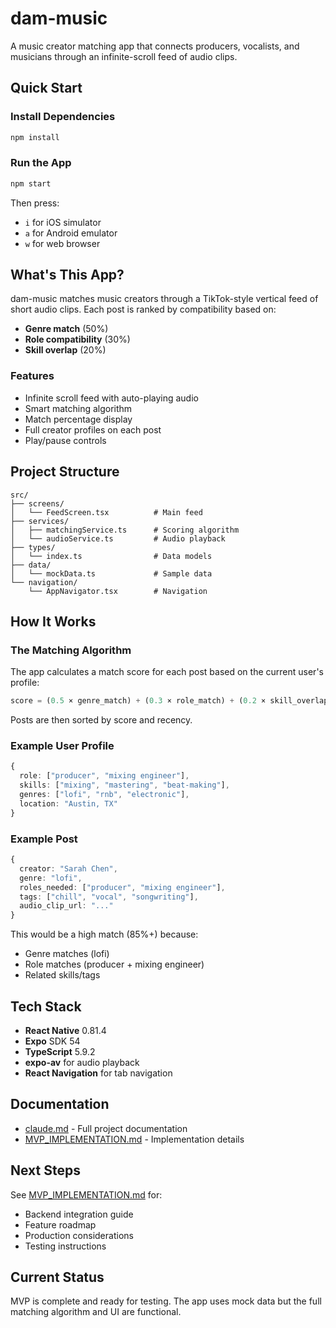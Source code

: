 # dam-music

A music creator matching app that connects producers, vocalists, and musicians through an infinite-scroll feed of audio clips.

## Quick Start

### Install Dependencies
```bash
npm install
```

### Run the App
```bash
npm start
```

Then press:
- `i` for iOS simulator
- `a` for Android emulator
- `w` for web browser

## What's This App?

dam-music matches music creators through a TikTok-style vertical feed of short audio clips. Each post is ranked by compatibility based on:
- **Genre match** (50%)
- **Role compatibility** (30%)
- **Skill overlap** (20%)

### Features
- Infinite scroll feed with auto-playing audio
- Smart matching algorithm
- Match percentage display
- Full creator profiles on each post
- Play/pause controls

## Project Structure

```
src/
├── screens/
│   └── FeedScreen.tsx          # Main feed
├── services/
│   ├── matchingService.ts      # Scoring algorithm
│   └── audioService.ts         # Audio playback
├── types/
│   └── index.ts                # Data models
├── data/
│   └── mockData.ts             # Sample data
└── navigation/
    └── AppNavigator.tsx        # Navigation
```

## How It Works

### The Matching Algorithm

The app calculates a match score for each post based on the current user's profile:

```typescript
score = (0.5 × genre_match) + (0.3 × role_match) + (0.2 × skill_overlap)
```

Posts are then sorted by score and recency.

### Example User Profile

```typescript
{
  role: ["producer", "mixing engineer"],
  skills: ["mixing", "mastering", "beat-making"],
  genres: ["lofi", "rnb", "electronic"],
  location: "Austin, TX"
}
```

### Example Post

```typescript
{
  creator: "Sarah Chen",
  genre: "lofi",
  roles_needed: ["producer", "mixing engineer"],
  tags: ["chill", "vocal", "songwriting"],
  audio_clip_url: "..."
}
```

This would be a high match (85%+) because:
- Genre matches (lofi)
- Role matches (producer + mixing engineer)
- Related skills/tags

## Tech Stack

- **React Native** 0.81.4
- **Expo** SDK 54
- **TypeScript** 5.9.2
- **expo-av** for audio playback
- **React Navigation** for tab navigation

## Documentation

- [claude.md](claude.md) - Full project documentation
- [MVP_IMPLEMENTATION.md](MVP_IMPLEMENTATION.md) - Implementation details

## Next Steps

See [MVP_IMPLEMENTATION.md](MVP_IMPLEMENTATION.md) for:
- Backend integration guide
- Feature roadmap
- Production considerations
- Testing instructions

## Current Status

MVP is complete and ready for testing. The app uses mock data but the full matching algorithm and UI are functional.
